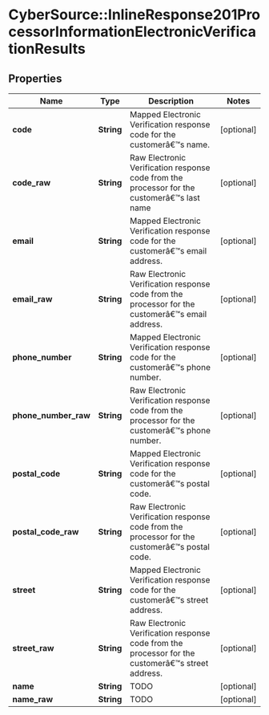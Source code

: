 # CyberSource::InlineResponse201ProcessorInformationElectronicVerificationResults

## Properties
Name | Type | Description | Notes
------------ | ------------- | ------------- | -------------
**code** | **String** | Mapped Electronic Verification response code for the customerâ€™s name.  | [optional] 
**code_raw** | **String** | Raw Electronic Verification response code from the processor for the customerâ€™s last name | [optional] 
**email** | **String** | Mapped Electronic Verification response code for the customerâ€™s email address.  | [optional] 
**email_raw** | **String** | Raw Electronic Verification response code from the processor for the customerâ€™s email address. | [optional] 
**phone_number** | **String** | Mapped Electronic Verification response code for the customerâ€™s phone number.  | [optional] 
**phone_number_raw** | **String** | Raw Electronic Verification response code from the processor for the customerâ€™s phone number. | [optional] 
**postal_code** | **String** | Mapped Electronic Verification response code for the customerâ€™s postal code.  | [optional] 
**postal_code_raw** | **String** | Raw Electronic Verification response code from the processor for the customerâ€™s postal code. | [optional] 
**street** | **String** | Mapped Electronic Verification response code for the customerâ€™s street address.  | [optional] 
**street_raw** | **String** | Raw Electronic Verification response code from the processor for the customerâ€™s street address. | [optional] 
**name** | **String** | TODO  | [optional] 
**name_raw** | **String** | TODO | [optional] 


